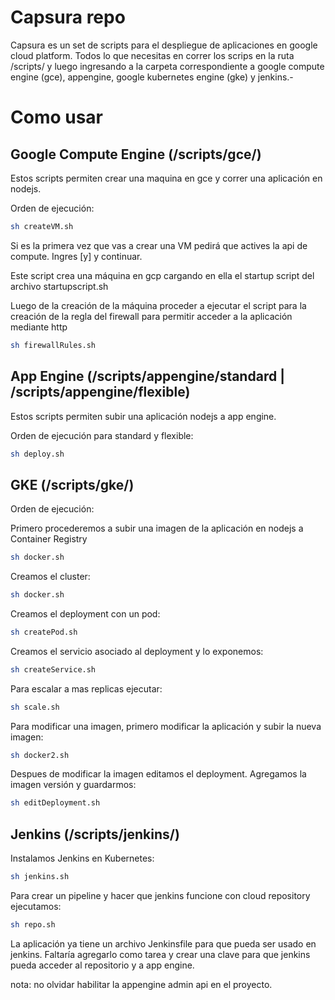 # Capsura repo

Capsura es un set de scripts para el despliegue de aplicaciones en google cloud platform. Todos lo que necesitas en correr los scrips en la ruta /scripts/ y luego ingresando a la carpeta correspondiente a google compute engine (gce), appengine, google kubernetes engine (gke) y jenkins.-

# Como usar

## Google Compute Engine (/scripts/gce/)

Estos scripts permiten crear una maquina en gce y correr una aplicación en nodejs.

Orden de ejecución:

```bash
sh createVM.sh
```
Si es la primera vez que vas a crear una VM pedirá que actives la api de compute. Ingres [y] y continuar.

Este script crea una máquina en gcp cargando en ella el startup script del archivo startupscript.sh

Luego de la creación de la máquina proceder a ejecutar el script para la creación de la regla del firewall para permitir acceder a la aplicación mediante http

```bash
sh firewallRules.sh
```

## App Engine (/scripts/appengine/standard | /scripts/appengine/flexible)

Estos scripts permiten subir una aplicación nodejs a app engine.

Orden de ejecución para standard y flexible:

```bash
sh deploy.sh
```

## GKE (/scripts/gke/)

Orden de ejecución:

Primero procederemos a subir una imagen de la aplicación en nodejs a Container Registry

```bash
sh docker.sh
```

Creamos el cluster:

```bash
sh docker.sh
```

Creamos el deployment con un pod:

```bash
sh createPod.sh
```

Creamos el servicio asociado al deployment y lo exponemos:

```bash
sh createService.sh
```

Para escalar a mas replicas ejecutar:

```bash
sh scale.sh
```

Para modificar una imagen, primero modificar la aplicación y subir la nueva imagen:

```bash
sh docker2.sh
```

Despues de modificar la imagen editamos el deployment. Agregamos la imagen versión y guardarmos:

```bash
sh editDeployment.sh
```

## Jenkins (/scripts/jenkins/)

Instalamos Jenkins en Kubernetes:

```bash
sh jenkins.sh
```

Para crear un pipeline y hacer que jenkins funcione con cloud repository ejecutamos:

```bash
sh repo.sh
```

La aplicación ya tiene un archivo Jenkinsfile para que pueda ser usado en jenkins. Faltaría agregarlo como tarea y crear una clave para que jenkins pueda acceder al repositorio y a app engine.

nota: no olvidar habilitar la appengine admin api en el proyecto.